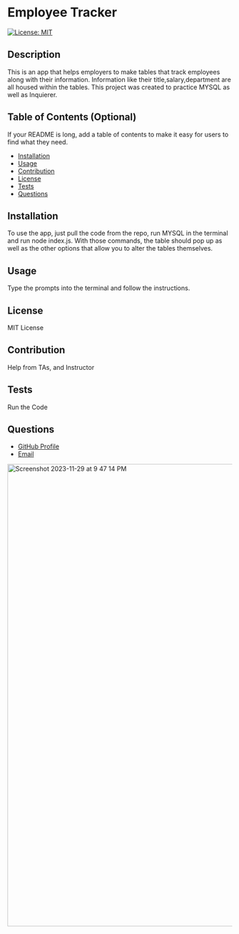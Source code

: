 # Employee Tracker

[![License: MIT](https://img.shields.io/badge/License-MIT-yellow.svg)](https://opensource.org/licenses/MIT)
  ## Description
  
This is an app that helps employers to make tables that track employees along with their information. Information like their title,salary,department are all housed within the tables. This project was created to practice MYSQL as well as Inquierer. 
  
  ## Table of Contents (Optional)
  
  If your README is long, add a table of contents to make it easy for users to find what they need.
  
  - [Installation](#installation)
  - [Usage](#usage)
  - [Contribution](#contribution)
  - [License](#license)
  - [Tests](#test)
  - [Questions](#questions)
  
  ## Installation
  
 To use the app, just pull the code from the repo, run MYSQL in the terminal and run node index.js. With those commands, the table should pop up as well as the other options that allow you to alter the tables themselves.

  ## Usage
  Type the prompts into the terminal and follow the instructions.
      
  

  ## License
MIT License
  
  
  ## Contribution
  Help from TAs, and Instructor
  
  ## Tests
  
  Run the Code

  ## Questions

  <ul>
  <li> <a href="https://github.com/alexdelva">GitHub Profile </a> </li>
  <li> <a href="mailto:alexdelva16@gmail.com">Email </a> </li>
  </ul>

<img width="1036" alt="Screenshot 2023-11-29 at 9 47 14 PM" src="https://github.com/alexdelva/employee-tracker/assets/119612892/2dcdce43-ed28-4ea1-ae2c-cfa760cc3f18">

